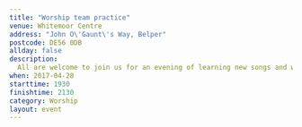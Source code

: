 ```yaml
---
title: "Worship team practice"
venue: Whitemoor Centre
address: "John O\'Gaunt\'s Way, Belper"
postcode: DE56 0DB
allday: false
description: 
  All are welcome to join us for an evening of learning new songs and worshipping God
when: 2017-04-28
starttime: 1930
finishtime: 2130
category: Worship
layout: event
---
```


